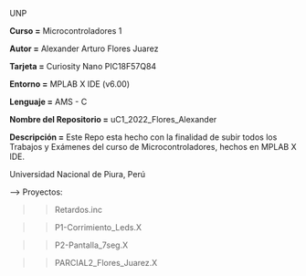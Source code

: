 UNP

**Curso =** Microcontroladores 1

**Autor =** Alexander Arturo Flores Juarez

**Tarjeta =** Curiosity Nano PIC18F57Q84

**Entorno =** MPLAB X IDE (v6.00)

**Lenguaje =** AMS - C

**Nombre del Repositorio =** uC1_2022_Flores_Alexander

**Descripción =** Este Repo esta hecho con la finalidad de subir todos los Trabajos y Exámenes del curso de Microcontroladores, hechos en MPLAB X IDE.

Universidad Nacional de Piura, Perú

—> Proyectos:

>>Retardos.inc

>>P1-Corrimiento_Leds.X

>>P2-Pantalla_7seg.X

>>PARCIAL2_Flores_Juarez.X
